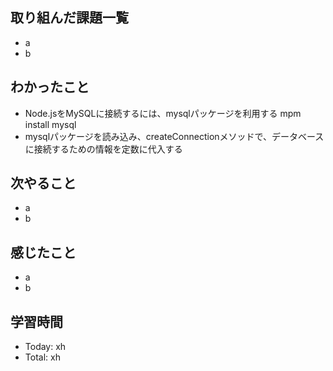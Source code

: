 ## 取り組んだ課題一覧
- a
- b
## わかったこと
- Node.jsをMySQLに接続するには、mysqlパッケージを利用する mpm install mysql
- mysqlパッケージを読み込み、createConnectionメソッドで、データベースに接続するための情報を定数に代入する
## 次やること
- a
- b
## 感じたこと
- a
- b
## 学習時間
- Today: xh
- Total: xh
